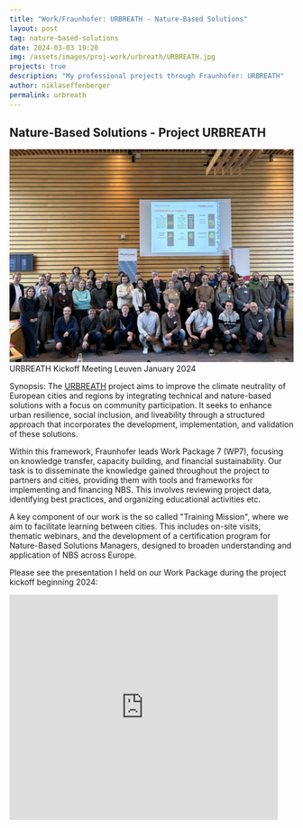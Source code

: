 ```yaml
---
title: "Work/Fraunhofer: URBREATH - Nature-Based Solutions"
layout: post
tag: nature-based-solutions
date: 2024-03-03 19:20
img: /assets/images/proj-work/urbreath/URBREATH.jpg
projects: true
description: "My professional projects through Fraunhofer: URBREATH"
author: niklaseffenberger
permalink: urbreath
---
```





## Nature-Based Solutions - Project URBREATH

![URBREATH Kickoff Meeting Niklas](/assets/images/proj-work/urbreath/URBREATH_consortium.jpg)URBREATH Kickoff Meeting Leuven January 2024

Synopsis: The [URBREATH][1] project aims to improve the climate neutrality of European cities and regions by integrating technical and nature-based solutions with a focus on community participation. It seeks to enhance urban resilience, social inclusion, and liveability through a structured approach that incorporates the development, implementation, and validation of these solutions.

Within this framework, Fraunhofer leads Work Package 7 (WP7), focusing on knowledge transfer, capacity building, and financial sustainability. Our task is to disseminate the knowledge gained throughout the project to partners and cities, providing them with tools and frameworks for implementing and financing NBS. This involves reviewing project data, identifying best practices, and organizing educational activities etc.

A key component of our work is the so called "Training Mission", where we aim to facilitate learning between cities. This includes on-site visits, thematic webinars, and the development of a certification program for Nature-Based Solutions Managers, designed to broaden understanding and application of NBS across Europe.

Please see the presentation I held on our Work Package during the project kickoff beginning 2024:

<iframe src="https://www.slideshare.net/slideshow/embed_code/key/MNb2H0R7LZHCz4?hostedIn=slideshare&page=upload" width="476" height="400" frameborder="0" marginwidth="0" marginheight="0" scrolling="no"></iframe>






[1]: https://cordis.europa.eu/project/id/101139711
